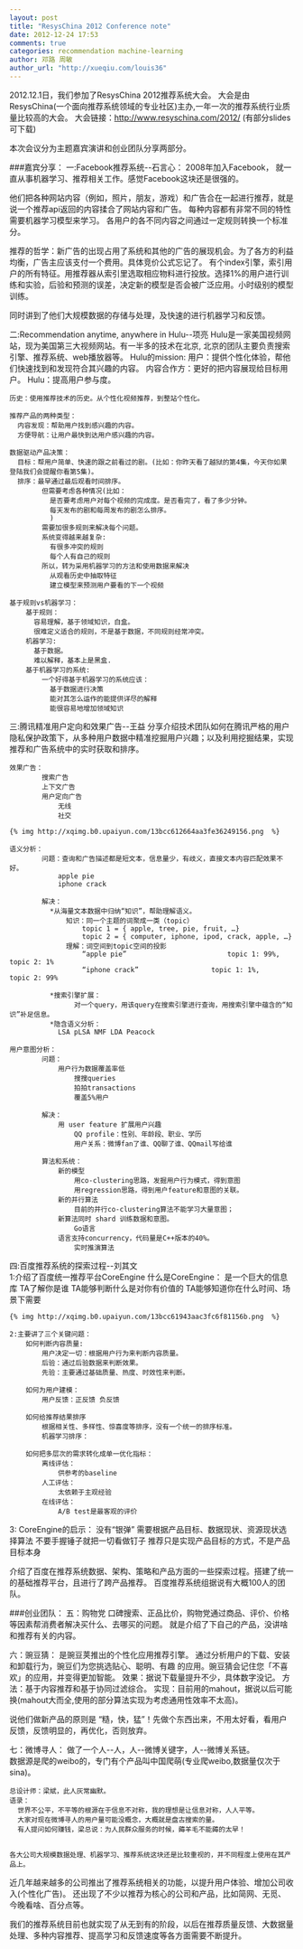 ```yaml
---
layout: post
title: "ResysChina 2012 Conference note"
date: 2012-12-24 17:53
comments: true
categories: recommendation machine-learning
author: 邓路 周敏
author_url: "http://xueqiu.com/louis36"
---
```

2012.12.1日，我们参加了ResysChina 2012推荐系统大会。
大会是由ResysChina(一个面向推荐系统领域的专业社区)主办,一年一次的推荐系统行业质量比较高的大会。
大会链接：http://www.resyschina.com/2012/ (有部分slides可下载)


本次会议分为主题嘉宾演讲和创业团队分享两部分。

###嘉宾分享：
一:Facebook推荐系统--石言心：
  2008年加入Facebook， 就一直从事机器学习、推荐相关工作。感觉Facebook这块还是很强的。

  他们把各种网站内容（例如，照片，朋友，游戏）和广告合在一起进行推荐，就是说一个推荐api返回的内容揉合了网站内容和广告。
  每种内容都有非常不同的特性需要机器学习模型来学习。
  各用户的各不同内容之间通过一定规则转换一个标准分。
  
  推荐的哲学：新广告的出现占用了系统和其他的广告的展现机会。为了各方的利益均衡，广告主应该支付一个费用。具体竞价公式忘记了。
  有个index引擎，索引用户的所有特征。用推荐器从索引里选取相应物料进行投放。选择1%的用户进行训练和实验，后验和预测的误差，决定新的模型是否会被广泛应用。小时级别的模型训练。

  同时讲到了他们大规模数据的存储与处理，及快速的进行机器学习和反馈。

二:Recommendation anytime, anywhere in Hulu--项亮
    Hulu是一家美国视频网站，现为美国第三大视频网站。有一半多的技术在北京, 北京的团队主要负责搜索引擎、推荐系统、web播放器等。
    Hulu的mission:
      用户：提供个性化体验，帮他们快速找到和发现符合其兴趣的内容。
      内容合作方：更好的把内容展现给目标用户。
      Hulu：提高用户参与度。

    历史：使用推荐技术的历史。从个性化视频推荐，到整站个性化。

    推荐产品的两种类型：
      内容发现：帮助用户找到感兴趣的内容。
      方便导航：让用户最快到达用户感兴趣的内容。

    数据驱动产品决策：
      目标：帮用户简单、快速的跟之前看过的剧。(比如：你昨天看了越狱的第4集，今天你如果登陆我们会提醒你看第5集)。
      排序：最早通过最后观看时间排序。
            但需要考虑各种情况(比如：
              是否要考虑用户对每个视频的完成度。是否看完了，看了多少分钟。
              每天发布的剧和每周发布的剧怎么排序。
              )
            需要加很多规则来解决每个问题。
            系统变得越来越复杂:
              有很多冲突的规则
              每个人有自己的规则
            所以，转为采用机器学习的方法和使用数据来解决
              从观看历史中抽取特征
              建立模型来预测用户要看的下一个视频

    基于规则vs机器学习：
        基于规则：
          容易理解，基于领域知识，白盒。
          很难定义适合的规则，不是基于数据，不同规则经常冲突。
        机器学习:
          基于数据。
          难以解释，基本上是黑盒.
      	基于机器学习的系统:
        	一个好得基于机器学习的系统应该：
	          基于数据进行决策
	          能对其怎么运作的能提供详尽的解释
	          能很容易地增加领域知识


三:腾讯精准用户定向和效果广告--王益
  分享介绍技术团队如何在腾讯严格的用户隐私保护政策下，从多种用户数据中精准挖掘用户兴趣；以及利用挖掘结果，实现推荐和广告系统中的实时获取和排序。

	效果广告：
    		搜索广告
    		上下文广告
    		用户定向广告
      			无线
      			社交

	{% img http://xqimg.b0.upaiyun.com/13bcc612664aa3fe36249156.png  %}

	语义分析：
    		问题：查询和广告描述都是短文本，信息量少，有歧义，直接文本内容匹配效果不好。
	      		apple pie
	      		iphone crack
	
    		解决：
      		  *从海量文本数据中归纳“知识”，帮助理解语义。
			      知识：同一个主题的词聚成一类（topic）
			          topic 1 = { apple, tree, pie, fruit, …}
			          topic 2 = { computer, iphone, ipod, crack, apple, …}
			      理解：词空间到topic空间的投影
			          “apple pie”                         topic 1: 99%, topic 2: 1%
			          “iphone crack”                  topic 1: 1%,    topic 2: 99%

		      *搜索引擎扩展：
		        	对一个query，用该query在搜索引擎进行查询，用搜索引擎中蕴含的“知识”补足信息。
		      *隐含语义分析：
				LSA pLSA NMF LDA Peacock 

	用户意图分析：
			问题：
				用户行为数据覆盖率低
					搜搜queries
					拍拍transactions
					覆盖5%用户

			解决：
				用 user feature 扩展用户兴趣
					QQ profile：性别、年龄段、职业、学历
					用户关系：微博fan了谁、QQ聊了谁、QQmail写给谁

			算法和系统：
				新的模型
					用co-clustering思路，发掘用户行为模式，得到意图
					用regression思路，得到用户feature和意图的关联。
				新的并行算法
					目前的并行co-clustering算法不能学习大量意图；
				新算法同时 shard 训练数据和意图。
					Go语言
				语言支持concurrency，代码量是C++版本的40%。
					实时推演算法

四:百度推荐系统的探索过程--刘其文  
   1:介绍了百度统一推荐平台CoreEngine
   	什么是CoreEngine：
	    是一个巨大的信息库
	    TA了解你是谁
	    TA能够判断什么是对你有价值的
	    TA能够知道你在什么时间、场景下需要
	
	{% img http://xqimg.b0.upaiyun.com/13bcc61943aac3fc6f81156b.png  %}

    2:主要讲了三个关键问题： 
		如何判断内容质量:
			用户决定一切：根据用户行为来判断内容质量。
			后验：通过后验数据来判断效果。
			先验：主要通过基础质量、热度、时效性来判断。

		如何为用户建模：
		    用户反馈：正反馈 负反馈

		如何给推荐结果排序
		    根据相关性、多样性、惊喜度等排序，没有一个统一的排序标准。
		    机器学习排序：

		如何把多层次的需求转化成单一优化指标：
			离线评估：
				供参考的baseline
			人工评估：
				太依赖于主观经验
			在线评估：
				A/B test是最客观的评价

  3: CoreEngine的启示：
    	没有“银弹”
        	需要根据产品目标、数据现状、资源现状选择算法
    	不要手握锤子就把一切看做钉子
        	推荐只是实现产品目标的方式，不是产品目标本身


  介绍了百度在推荐系统数据、架构、策略和产品方面的一些探索过程。搭建了统一的基础推荐平台，且进行了跨产品推荐。
  百度推荐系统组据说有大概100人的团队。

###创业团队：
五：购物党
  口碑搜索、正品比价，购物党通过商品、评价、价格等因素帮消费者解决买什么、去哪买的问题。
  就是介绍了下自己的产品，没讲啥和推荐有关的内容。


六：豌豆猜：
  是豌豆荚推出的个性化应用推荐引擎。
  通过分析用户的下载、安装和卸载行为，豌豆们为您挑选贴心、聪明、有趣 的应用。豌豆猜会记住您「不喜欢」的应用，并变得更加智能。
  效果：据说下载量提升不少，具体数字没记。
  方法：基于内容推荐和基于协同过滤综合。
  实现：目前用的mahout，据说以后可能换(mahout大而全,使用的部分算法实现为考虑通用性效率不太高)。

  说他们做新产品的原则是 “糙，快，猛”！先做个东西出来，不用太好看，看用户反馈，反馈明显的，再优化，否则放弃。

七：微博寻人：
    做了一个人--人，人--微博关键字，人--微博关系链。  
    数据源是爬的weibo的，专门有个产品叫中国爬萌(专业爬weibo,数据量仅次于sina)。

  	总设计师：梁斌，此人灰常幽默。
    语录：
      世界不公平，不平等的根源在于信息不对称，我的理想是让信息对称，人人平等。
      大家对现在微博寻人的用户量可能没概念，大概就是盘古搜索的量。
      有人提问如何赚钱，梁总说：为人民群众服务的时候，薅羊毛不能薅的太早！
    

    各大公司大规模数据处理、机器学习、推荐系统这块还是比较重视的，并不同程度上使用在其产品上。
近几年越来越多的公司推出了推荐系统相关的功能，以提升用户体验、增加公司收入(个性化广告)。
还出现了不少以推荐为核心的公司和产品，比如简网、无觅、今晚看啥、百分点等。

我们的推荐系统目前也就实现了从无到有的阶段，以后在推荐质量反馈、大数据量处理、多种内容推荐、提高学习和反馈速度等各方面需要不断提升。
